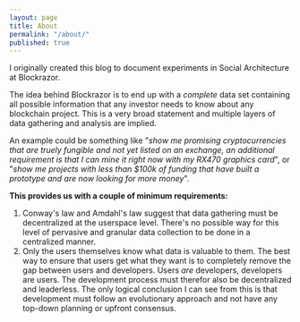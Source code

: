 ```yaml
---
layout: page
title: About
permalink: "/about/"
published: true
---
```

I originally created this blog to document experiments in Social Architecture at Blockrazor. 

The idea behind Blockrazor is to end up with a _complete_ data set containing all possible information that any investor needs to know about any blockchain project. This is a very broad statement and multiple layers of data gathering and analysis are implied.

An example could be something like "_show me promising cryptocurrencies that are truely fungible and not yet listed on an exchange, an additional requirement is that I can mine it right now with my RX470 graphics card_", or "_show me projects with less than $100k of funding that have built a prototype and are now looking for more money_".

**This provides us with a couple of minimum requirements:**

1. Conway's law and Amdahl's law suggest that data gathering must be decentralized at the userspace level. There's no possible way for this level of pervasive and granular data collection to be done in a centralized manner.
2. Only the users themselves know what data is valuable to them. The best way to ensure that users get what they want is to completely remove the gap between users and developers. Users _are_ developers, developers are users. The development process must therefor also be decentralized and leaderless. The only logical conclusion I can see from this is that development must follow an evolutionary approach and not have any top-down planning or upfront consensus.
